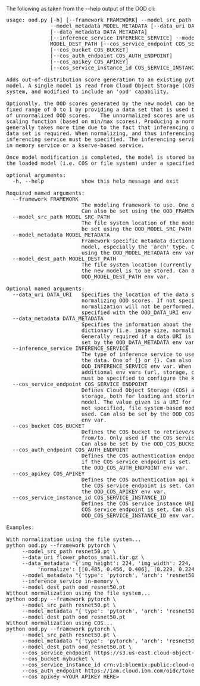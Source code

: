 The following as taken from the --help output of the OOD cli:

<pre>
usage: ood.py [-h] [--framework FRAMEWORK] --model_src_path MODEL_SRC_PATH
              --model_metadata MODEL_METADATA [--data_uri DATA_URI]
              [--data_metadata DATA_METADATA]
              [--inference_service INFERENCE_SERVICE] --model_dest_path
              MODEL_DEST_PATH [--cos_service_endpoint COS_SERVICE_ENDPOINT]
              [--cos_bucket COS_BUCKET]
              [--cos_auth_endpoint COS_AUTH_ENDPOINT]
              [--cos_apikey COS_APIKEY]
              [--cos_service_instance_id COS_SERVICE_INSTANCE_ID]

Adds out-of-distribution score generation to an existing pytorch or tensorflow
model. A single model is read from Cloud Object Storage (COS) or the file
system, and modified to include an 'ood' capability. 

Optionally, the OOD scores generated by the new model can be normalized into a
fixed range of 0 to 1 by providing a data set that is used to identify a range
of unnormalized OOD scores.   The unnormalized scores are used to develop a 
scaling function (based on min/max scores). Producing a normalized model
generally takes more time due to the fact that inferencing on the given
data set is required. When normalizing, and thus inferencing is required, an 
inferencing service must be specified. The inferencing service may be a local
in memory service or a kserve-based service.

Once model modification is completed, the model is stored back to the source of
the loaded model (i.e. COS or file system) under a specified path.

optional arguments:
  -h, --help            show this help message and exit

Required named arguments:
  --framework FRAMEWORK
                        The modeling framework to use. One of pytorch or tf.
                        Can also be set using the OOD_FRAMEWORK env var.
  --model_src_path MODEL_SRC_PATH
                        The file system location of the model file. Can also
                        be set using the OOD_MODEL_SRC_PATH env var.
  --model_metadata MODEL_METADATA
                        Framework-specific metadata dictionary describing the
                        model, especially the 'arch' type. Can also be set
                        using the OOD_MODEL_METADATA env var.
  --model_dest_path MODEL_DEST_PATH
                        The file system location (currently a directory) where
                        the new model is to be stored. Can also be set by the
                        OOD_MODEL_DEST_PATH env var.

Optional named arguments:
  --data_uri DATA_URI   Specifies the location of the data set used in
                        normalizing OOD scores. If not specified,
                        normalization will not be performed. Can also be
                        specified with the OOD_DATA_URI env var.
  --data_metadata DATA_METADATA
                        Specifies the information about the data set using a
                        dictionary (i.e. image size, normalization, etc).
                        Generally required if a data URI is given. Can also be
                        set by the OOD_DATA_METADATA env var.
  --inference_service INFERENCE_SERVICE
                        The type of inference service to use when normalizing
                        the data. One of {} or {}. Can also be set by the
                        OOD_INFERENCE_SERVICE env var. When specifying kserve,
                        additional env vars (url, storage, credentials, etc.)
                        must be specified to configure the kserve connection.
  --cos_service_endpoint COS_SERVICE_ENDPOINT
                        Defines Cloud Object Storage (COS) as the model
                        storage, both for loading and storing of the new
                        model. The value given is a URI for the service. If
                        not specified, file system-based model storage is
                        used. Can also be set by the OOD_COS_SERVICE_ENDPOINT
                        env var.
  --cos_bucket COS_BUCKET
                        Defines the COS bucket to retrieve/store models
                        from/to. Only used if the COS service endpoint is set.
                        Can also be set by the OOD_COS_BUCKET env var.
  --cos_auth_endpoint COS_AUTH_ENDPOINT
                        Defines the COS authentication endpoint URI. Only used
                        if the COS service endpoint is set. Can also be set by
                        the OOD_COS_AUTH_ENDPOINT env var.
  --cos_apikey COS_APIKEY
                        Defines the COS authentication api key. Only used if
                        the COS service endpoint is set. Can also be set by
                        the OOD_COS_APIKEY env var.
  --cos_service_instance_id COS_SERVICE_INSTANCE_ID
                        Defines the COS service instance URI. Only used if the
                        COS service endpoint is set. Can also be set by the
                        OOD_COS_SERVICE_INSTANCE_ID env var.

Examples:

With normalization using the file system...
python ood.py --framework pytorch \
     --model_src_path resnet50.pt \
     --data_uri flower_photos_small.tar.gz \
     --data_metadata "{'img_height': 224, 'img_width': 224, 'batch_size': 32, \
          'normalize': [[0.485, 0.456, 0.406], [0.229, 0.224, 0.225]]}" \
     --model_metadata "{'type': 'pytorch', 'arch': 'resnet50'}" \
     --inference_service in-memory \
     --model_dest_path ood_resnet50.pt
Without normalization using the file system...
python ood.py --framework pytorch \
     --model_src_path resnet50.pt \
     --model_metadata "{'type': 'pytorch', 'arch': 'resnet50'}" \
     --model_dest_path ood_resnet50.pt
Without normalization using COS...
python ood.py --framework pytorch \
     --model_src_path resnet50.pt \
     --model_metadata "{'type': 'pytorch', 'arch': 'resnet50'}" \
     --model_dest_path ood_resnet50.pt \
     --cos_service_endpoint https://s3.us-east.cloud-object-storage.appdomain.cloud \
     --cos_bucket mybucket \
     --cos_service_instance_id crn:v1:bluemix:public:cloud-object-storage:global:a/74c6d94213d643b5b53bfbeb3c1e8de0:f9de716e-5b49-41a0-8c10-e0cd4127b192:: \
     --cos_auth_endpoint https://iam.cloud.ibm.com/oidc/token \
     --cos_apikey &lt;YOUR APIKEY HERE&gt;
</pre>